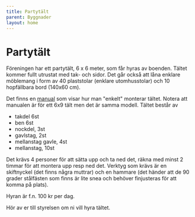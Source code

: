 ```yaml
---
title: Partytält
parent: Byggnader
layout: home
---
```


# Partytält

Föreningen har ett partytält, 6 x 6 meter, som får hyras av boenden. Tältet kommer fullt utrustat med tak- och sidor. Det går också att låna enklare möblemang i form av 40 plaststolar (enklare utomhusstolar) och 10 hopfällbara bord (140x60 cm).

Det finns en [manual](assets/manual-partytalt.pdf) som visar hur man "enkelt" monterar tältet. Notera att manualen är för ett 6x9 tält men det är samma modell. Tältet består av

- takdel 6st
- ben 6st
- nockdel, 3st
- gavlstag, 2st
- mellanstag gavle, 4st
- mellanstag, 10st

Det krävs 4 personer för att sätta upp och ta ned det, räkna med minst 2 timmar för att montera upp resp ned det. Verktyg som krävs är en skiftnyckel (det finns några muttrar) och en hammare (det händer att de 90 grader stålfästen som finns är lite snea och behöver finjusteras för att komma på plats).

Hyran är f.n. 100 kr per dag.

Hör av er till styrelsen om ni vill hyra tältet.
